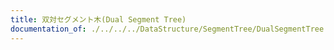 ```yaml
---
title: 双対セグメント木(Dual Segment Tree)
documentation_of: ./../../../DataStructure/SegmentTree/DualSegmentTree.py
---
```

